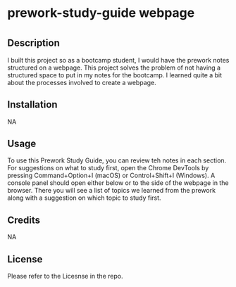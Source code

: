 # prework-study-guide webpage
# <Your-Project-Title>

## Description

I built this project so as a bootcamp student, I would have the prework
notes structured on a webpage.  This project solves the problem of not having a structured space to put in my notes for the bootcamp.  I learned quite a bit about the processes involved to create a webpage.

## Installation

NA

## Usage

To use this Prework Study Guide, you can review teh notes in each section. For suggestions on what to study first, open the Chrome DevTools by pressing Command+Option+I (macOS) or Control+Shift+I (Windows). A console panel should open either below or to the side of the webpage in the browser. There you will see a list of topics we learned from the prework along with a suggestion on which topic to study first.

## Credits

NA

## License

Please refer to the Licesnse in the repo.
